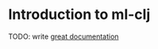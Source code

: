 # Introduction to ml-clj

TODO: write [great documentation](http://jacobian.org/writing/what-to-write/)
